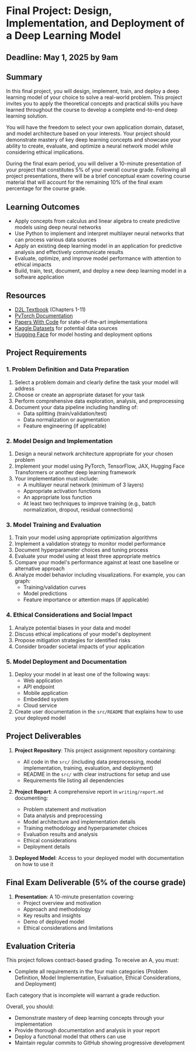 # Final Project: Design, Implementation, and Deployment of a Deep Learning Model

## Deadline: May 1, 2025 by 9am

## Summary

In this final project, you will design, implement, train, and deploy a deep learning model of your choice to solve a real-world problem. This project invites you to apply the theoretical concepts and practical skills you have learned throughout the course to develop a complete end-to-end deep learning solution.

You will have the freedom to select your own application domain, dataset, and model architecture based on your interests. Your project should demonstrate mastery of key deep learning concepts and showcase your ability to create, evaluate, and optimize a neural network model while considering ethical implications.

During the final exam period, you will deliver a 10-minute presentation of your project that constitutes 5% of your overall course grade. Following all project presentations, there will be a brief conceptual exam covering course material that will account for the remaining 10% of the final exam percentage for the course grade.

## Learning Outcomes

- Apply concepts from calculus and linear algebra to create predictive models using deep neural networks
- Use Python to implement and interpret multilayer neural networks that can process various data sources
- Apply an existing deep learning model in an application for predictive analysis and effectively communicate results
- Evaluate, optimize, and improve model performance with attention to ethical impacts
- Build, train, test, document, and deploy a new deep learning model in a software application

## Resources

- [D2L Textbook](https://d2l.ai/) (Chapters 1-11)
- [PyTorch Documentation](https://pytorch.org/docs/stable/index.html)
- [Papers With Code](https://paperswithcode.com/) for state-of-the-art implementations
- [Kaggle Datasets](https://www.kaggle.com/datasets) for potential data sources
- [Hugging Face](https://huggingface.co/) for model hosting and deployment options

## Project Requirements

### 1. Problem Definition and Data Preparation

1. Select a problem domain and clearly define the task your model will address
2. Choose or create an appropriate dataset for your task
3. Perform comprehensive data exploration, analysis, and preprocessing
4. Document your data pipeline including handling of:
   - Data splitting (train/validation/test)
   - Data normalization or augmentation
   - Feature engineering (if applicable)

### 2. Model Design and Implementation

1. Design a neural network architecture appropriate for your chosen problem
2. Implement your model using PyTorch, TensorFlow, JAX, Hugging Face Transformers or another deep learning framework
3. Your implementation must include:
   - A multilayer neural network (minimum of 3 layers)
   - Appropriate activation functions
   - An appropriate loss function
   - At least two techniques to improve training (e.g., batch normalization, dropout, residual connections)

### 3. Model Training and Evaluation

1. Train your model using appropriate optimization algorithms
2. Implement a validation strategy to monitor model performance
3. Document hyperparameter choices and tuning process
4. Evaluate your model using at least three appropriate metrics
5. Compare your model's performance against at least one baseline or alternative approach
6. Analyze model behavior including visualizations. For example, you can graph:
   - Training/validation curves
   - Model predictions
   - Feature importance or attention maps (if applicable)

### 4. Ethical Considerations and Social Impact

1. Analyze potential biases in your data and model
2. Discuss ethical implications of your model's deployment
3. Propose mitigation strategies for identified risks
4. Consider broader societal impacts of your application

### 5. Model Deployment and Documentation

1. Deploy your model in at least one of the following ways:
   - Web application
   - API endpoint
   - Mobile application
   - Embedded system
   - Cloud service
2. Create user documentation in the `src/README` that explains how to use your deployed model

## Project Deliverables

1. **Project Repository**: This project assignment repository containing:
   - All code in the `src/` (including data preprocessing, model implementation, training, evaluation, and deployment)
   - README in the `src/` with clear instructions for setup and use
   - Requirements file listing all dependencies

2. **Project Report**: A comprehensive report in `writing/report.md` documenting:
   - Problem statement and motivation
   - Data analysis and preprocessing
   - Model architecture and implementation details
   - Training methodology and hyperparameter choices
   - Evaluation results and analysis
   - Ethical considerations
   - Deployment details

3. **Deployed Model**: Access to your deployed model with documentation on how to use it

## Final Exam Deliverable (5% of the course grade)

1. **Presentation**: A 10-minute presentation covering:
   - Project overview and motivation
   - Approach and methodology
   - Key results and insights
   - Demo of deployed model
   - Ethical considerations and limitations

## Evaluation Criteria

This project follows contract-based grading. To receive an A, you must:

- Complete all requirements in the four main categories (Problem Definition, Model Implementation, Evaluation, Ethical Considerations, and Deployment)

Each category that is incomplete will warrant a grade reduction. 

Overall, you should:
- Demonstrate mastery of deep learning concepts through your implementation
- Provide thorough documentation and analysis in your report
- Deploy a functional model that others can use
- Maintain regular commits to GitHub showing progressive development


